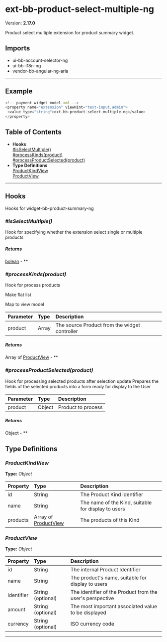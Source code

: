 # ext-bb-product-select-multiple-ng


Version: **2.17.0**

Product select multiple extension for product summary widget.

## Imports

* ui-bb-account-selector-ng
* ui-bb-i18n-ng
* vendor-bb-angular-ng-aria

---

## Example

```javascript
<!-- payment widget model.xml -->
<property name="extension" viewHint="text-input,admin">
 <value type="string">ext-bb-product-select-multiple-ng</value>
</property>
```

## Table of Contents
- **Hooks**<br/>    <a href="#Hooks_isSelectMultiple">#isSelectMultiple()</a><br/>    <a href="#Hooks_processKinds">#processKinds(product)</a><br/>    <a href="#Hooks_processProductSelected">#processProductSelected(product)</a><br/>
- **Type Definitions**<br/>    <a href="#ProductKindView">ProductKindView</a><br/>    <a href="#ProductView">ProductView</a><br/>

---

## Hooks

Hooks for widget-bb-product-summary-ng

### <a name="Hooks_isSelectMultiple"></a>*#isSelectMultiple()*

Hook for specifying whether the extension select single or multiple products

##### Returns

[bolean](#bolean) - **

### <a name="Hooks_processKinds"></a>*#processKinds(product)*

Hook for process products

Make flat list

Map to view model

| Parameter | Type | Description |
| :-- | :-- | :-- |
| product | Array | The source Product from the widget controller |

##### Returns

Array of [ProductView](#ProductView) - **

### <a name="Hooks_processProductSelected"></a>*#processProductSelected(product)*

Hook for processing selected products after selection update
Prepares the fields of the selected products into a form ready for display to the User

| Parameter | Type | Description |
| :-- | :-- | :-- |
| product | Object | Product to process |

##### Returns

Object - **

## Type Definitions


### <a name="ProductKindView"></a>*ProductKindView*


**Type:** *Object*


| Property | Type | Description |
| :-- | :-- | :-- |
| id | String | The Product Kind identifier |
| name | String | The name of the Kind, suitable for display to users |
| products | Array of [ProductView](#ProductView) | The products of this Kind |

### <a name="ProductView"></a>*ProductView*


**Type:** *Object*


| Property | Type | Description |
| :-- | :-- | :-- |
| id | String | The internal Product Identifier |
| name | String | The product's name, suitable for display to users |
| identifier | String (optional) | The identifier of the Product from the user's perspective |
| amount | String (optional) | The most important associated value to be displayed |
| currency | String (optional) | ISO currency code |

---
